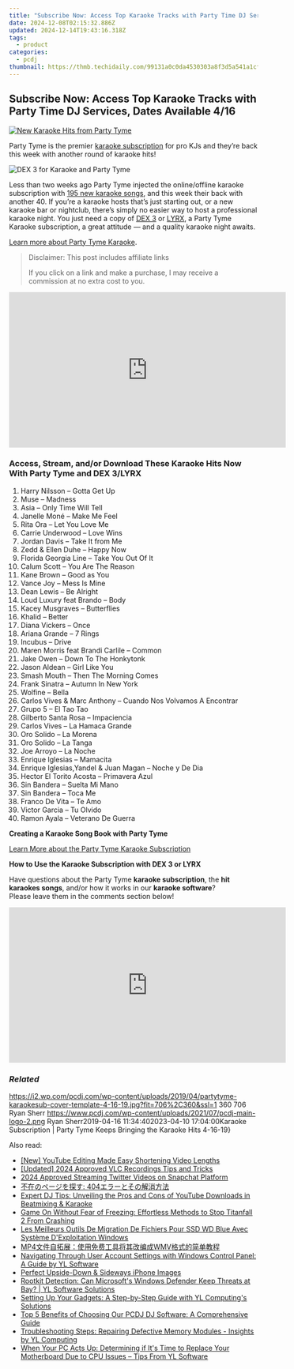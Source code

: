 ```yaml
---
title: "Subscribe Now: Access Top Karaoke Tracks with Party Time DJ Services, Dates Available 4/16"
date: 2024-12-08T02:15:32.886Z
updated: 2024-12-14T19:43:16.318Z
tags:
  - product
categories:
  - pcdj
thumbnail: https://thmb.techidaily.com/99131a0c0da4530303a8f3d5a541a1cf2cb9af3e3d24fd391ca764cff18f1395.jpg
---
```


## Subscribe Now: Access Top Karaoke Tracks with Party Time DJ Services, Dates Available 4/16

[![New Karaoke Hits from Party Tyme](https://i2.wp.com/pcdj.com/wp-content/uploads/2019/04/partytyme-karaokesub-cover-template-4-16-19.jpg?resize=706%2C321&ssl=1)](https://i2.wp.com/pcdj.com/wp-content/uploads/2019/04/partytyme-karaokesub-cover-template-4-16-19.jpg?fit=706%2C360&ssl=1 "New Karaoke Hits from Party Tyme")

Party Tyme is the premier [karaoke subscription](https://tools.techidaily.com/pcdj/products/) for pro KJs and they’re back this week with another round of karaoke hits!

![](https://i1.wp.com/pcdj.com/wp-content/uploads/2019/04/dex3karaoke.jpg?fit=300%2C300&ssl=1 "DEX 3 for Karaoke and Party Tyme")

Less than two weeks ago Party Tyme injected the online/offline karaoke subscription with [195 new karaoke songs](https://tools.techidaily.com/pcdj/products/), and this week their back with another 40\. If you’re a karaoke hosts that’s just starting out, or a new karaoke bar or nightclub, there’s simply no easier way to host a professional karaoke night. You just need a copy of [DEX 3](https://tools.techidaily.com/pcdj/products/) or [LYRX](http://www.lyrxkaraoke.com/), a Party Tyme Karaoke subscription, a great attitude — and a quality karaoke night awaits.

[Learn more about Party Tyme Karaoke](https://tools.techidaily.com/pcdj/products/).

>  Disclaimer: This post includes affiliate links
>
>  If you click on a link and make a purchase, I may receive a commission at no extra cost to you.
>

<!-- affiliate ads begin -->
<iframe width="560" height="315" src="https://www.youtube.com/embed/mMYEK2gtY5c?si=ytxNz_JHZkTrwb4b" title="YouTube video player" frameborder="0" allow="accelerometer; autoplay; clipboard-write; encrypted-media; gyroscope; picture-in-picture; web-share" referrerpolicy="strict-origin-when-cross-origin" allowfullscreen></iframe>
<!-- affiliate ads end -->

### Access, Stream, and/or Download These Karaoke Hits Now With Party Tyme and DEX 3/LYRX

1. Harry Nilsson – Gotta Get Up
2. Muse – Madness
3. Asia – Only Time Will Tell
4. Janelle Moné – Make Me Feel
5. Rita Ora – Let You Love Me
6. Carrie Underwood – Love Wins
7. Jordan Davis – Take It from Me
8. Zedd & Ellen Duhe – Happy Now
9. Florida Georgia Line – Take You Out Of It
10. Calum Scott – You Are The Reason
11. Kane Brown – Good as You
12. Vance Joy – Mess Is Mine
13. Dean Lewis – Be Alright
14. Loud Luxury feat Brando – Body
15. Kacey Musgraves – Butterflies
16. Khalid – Better
17. Diana Vickers – Once
18. Ariana Grande – 7 Rings
19. Incubus – Drive
20. Maren Morris feat Brandi Carlile – Common
21. Jake Owen – Down To The Honkytonk
22. Jason Aldean – Girl Like You
23. Smash Mouth – Then The Morning Comes
24. Frank Sinatra – Autumn In New York
25. Wolfine – Bella
26. Carlos Vives & Marc Anthony – Cuando Nos Volvamos A Encontrar
27. Grupo 5 – El Tao Tao
28. Gilberto Santa Rosa – Impaciencia
29. Carlos Vives – La Hamaca Grande
30. Oro Solido – La Morena
31. Oro Solido – La Tanga
32. Joe Arroyo – La Noche
33. Enrique Iglesias – Mamacita
34. Enrique Iglesias,Yandel & Juan Magan – Noche y De Dia
35. Hector El Torito Acosta – Primavera Azul
36. Sin Bandera – Suelta Mi Mano
37. Sin Bandera – Toca Me
38. Franco De Vita – Te Amo
39. Victor Garcia – Tu Olvido
40. Ramon Ayala – Veterano De Guerra

**Creating a Karaoke Song Book with Party Tyme**

[Learn More about the Party Tyme Karaoke Subscription](https://tools.techidaily.com/pcdj/products/)

**How to Use the Karaoke Subscription with DEX 3 or LYRX**  

Have questions about the Party Tyme **karaoke subscription**, the **hit karaokes songs**, and/or how it works in our **karaoke software**?  
Please leave them in the comments section below!

<!-- affiliate ads begin -->
<iframe width="560" height="315" src="https://www.youtube.com/embed/KF793jv1LIc?si=fJOogQJ2f8JUfTzZ" title="YouTube video player" frameborder="0" allow="accelerometer; autoplay; clipboard-write; encrypted-media; gyroscope; picture-in-picture; web-share" referrerpolicy="strict-origin-when-cross-origin" allowfullscreen></iframe>
<!-- affiliate ads end -->

### _Related_

https://i2.wp.com/pcdj.com/wp-content/uploads/2019/04/partytyme-karaokesub-cover-template-4-16-19.jpg?fit=706%2C360&ssl=1 360 706 Ryan Sherr https://www.pcdj.com/wp-content/uploads/2021/07/pcdj-main-logo-2.png Ryan Sherr2019-04-16 11:34:402023-04-10 17:04:00Karaoke Subscription | Party Tyme Keeps Bringing the Karaoke Hits 4-16-19}

<ins class="adsbygoogle"
     style="display:block"
     data-ad-format="autorelaxed"
     data-ad-client="ca-pub-7571918770474297"
     data-ad-slot="1223367746"></ins>

<ins class="adsbygoogle"
     style="display:block"
     data-ad-client="ca-pub-7571918770474297"
     data-ad-slot="8358498916"
     data-ad-format="auto"
     data-full-width-responsive="true"></ins>

<span class="atpl-alsoreadstyle">Also read:</span>
<div><ul>
<li><a href="https://youtube-docs.techidaily.com/outube-editing-made-easy-shortening-video-lengths/"><u>[New] YouTube Editing Made Easy Shortening Video Lengths</u></a></li>
<li><a href="https://screen-sharing-recording.techidaily.com/updated-2024-approved-vlc-recordings-tips-and-tricks/"><u>[Updated] 2024 Approved VLC Recordings Tips and Tricks</u></a></li>
<li><a href="https://twitter-videos.techidaily.com/2024-approved-streaming-twitter-videos-on-snapchat-platform/"><u>2024 Approved Streaming Twitter Videos on Snapchat Platform</u></a></li>
<li><a href="https://solve-luxury.techidaily.com/1728466702522-404/"><u>不在のページを探す: 404エラーとその解消方法</u></a></li>
<li><a href="https://win-updates.techidaily.com/expert-dj-tips-unveiling-the-pros-and-cons-of-youtube-downloads-in-beatmixing-and-karaoke/"><u>Expert DJ Tips: Unveiling the Pros and Cons of YouTube Downloads in Beatmixing & Karaoke</u></a></li>
<li><a href="https://win-answers.techidaily.com/game-on-without-fear-of-freezing-effortless-methods-to-stop-titanfall-2-from-crashing/"><u>Game On Without Fear of Freezing: Effortless Methods to Stop Titanfall 2 From Crashing</u></a></li>
<li><a href="https://win-exclusive.techidaily.com/les-meilleurs-outils-de-migration-de-fichiers-pour-ssd-wd-blue-avec-systeme-dexploitation-windows/"><u>Les Meilleurs Outils De Migration De Fichiers Pour SSD WD Blue Avec Système D'Exploitation Windows</u></a></li>
<li><a href="https://discover-blog.techidaily.com/1725285835244-mp4wmv/"><u>MP4文件自拓展：使用免费工具将其改编成WMV格式的简单教程</u></a></li>
<li><a href="https://win-updates.techidaily.com/navigating-through-user-account-settings-with-windows-control-panel-a-guide-by-yl-software/"><u>Navigating Through User Account Settings with Windows Control Panel: A Guide by YL Software</u></a></li>
<li><a href="https://article-knowledge.techidaily.com/perfect-upside-down-and-sideways-iphone-images/"><u>Perfect Upside-Down & Sideways iPhone Images</u></a></li>
<li><a href="https://win-updates.techidaily.com/rootkit-detection-can-microsofts-windows-defender-keep-threats-at-bay-yl-software-solutions/"><u>Rootkit Detection: Can Microsoft's Windows Defender Keep Threats at Bay? | YL Software Solutions</u></a></li>
<li><a href="https://win-updates.techidaily.com/setting-up-your-gadgets-a-step-by-step-guide-with-yl-computings-solutions/"><u>Setting Up Your Gadgets: A Step-by-Step Guide with YL Computing's Solutions</u></a></li>
<li><a href="https://win-updates.techidaily.com/top-5-benefits-of-choosing-our-pcdj-dj-software-a-comprehensive-guide/"><u>Top 5 Benefits of Choosing Our PCDJ DJ Software: A Comprehensive Guide</u></a></li>
<li><a href="https://win-updates.techidaily.com/troubleshooting-steps-repairing-defective-memory-modules-insights-by-yl-computing/"><u>Troubleshooting Steps: Repairing Defective Memory Modules - Insights by YL Computing</u></a></li>
<li><a href="https://win-updates.techidaily.com/when-your-pc-acts-up-determining-if-its-time-to-replace-your-motherboard-due-to-cpu-issues-tips-from-yl-software/"><u>When Your PC Acts Up: Determining if It's Time to Replace Your Motherboard Due to CPU Issues – Tips From YL Software</u></a></li>
</ul></div>

